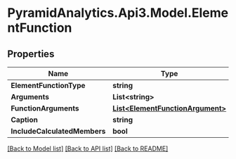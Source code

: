 # PyramidAnalytics.Api3.Model.ElementFunction

## Properties

Name | Type | Description | Notes
------------ | ------------- | ------------- | -------------
**ElementFunctionType** | **string** |  | [optional] 
**Arguments** | **List&lt;string&gt;** |  | [optional] 
**FunctionArguments** | [**List&lt;ElementFunctionArgument&gt;**](ElementFunctionArgument.md) |  | [optional] 
**Caption** | **string** |  | [optional] 
**IncludeCalculatedMembers** | **bool** |  | [optional] 

[[Back to Model list]](../README.md#documentation-for-models) [[Back to API list]](../README.md#documentation-for-api-endpoints) [[Back to README]](../README.md)

